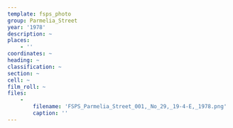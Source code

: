 ```yaml
---
template: fsps_photo
group: Parmelia_Street
year: '1978'
description: ~
places:
    - ''
coordinates: ~
heading: ~
classification: ~
section: ~
cell: ~
film_roll: ~
files:
    -
        filename: 'FSPS_Parmelia_Street_001,_No_29,_19-4-E,_1978.png'
        caption: ''
---
```

